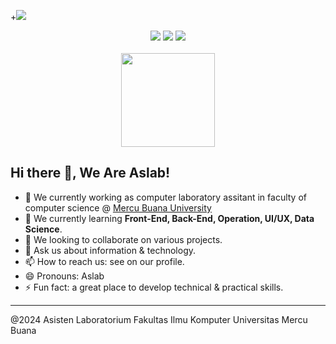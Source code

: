 +![](https://komarev.com/ghpvc/?username=fasilkomumbaslab&label=Profile+Views)

<div align="center">
  <a href="https://www.linkedin.com/company/aslabfasilkomumb/"><img src="https://img.shields.io/badge/LinkedIn-%230077B5.svg?&logo=linkedin&logoColor=white" /></a>
  <a href="https://www.instagram.com/aslabfasilkomumb/"><img src="https://img.shields.io/badge/Instagram-%23E4405F.svg?&logo=Instagram&logoColor=white" /></a>
  <a href="https://github.com/fasilkomumbaslab"><img src="https://img.shields.io/badge/Github-%23121011.svg?&logo=github&logoColor=white" /></a>
</div>

<br>

<div align="center">
  <img src="https://github.com/user-attachments/assets/719a728f-d9d4-49bc-827a-e4a6d4cbc887" height=150 />
</div>

## Hi there 👋, We Are Aslab!

- 🔭 We currently working as computer laboratory assitant in faculty of computer science @ <a href="https://www.mercubuana.ac.id">Mercu Buana University</a>
- 🌱 We currently learning **Front-End, Back-End, Operation, UI/UX, Data Science**.
- 👯 We looking to collaborate on various projects.
- 💬 Ask us about information & technology.
- 📫 How to reach us: see on our profile.
- 😄 Pronouns: Aslab
- ⚡ Fun fact: a great place to develop technical & practical skills.

---

@2024 Asisten Laboratorium Fakultas Ilmu Komputer Universitas Mercu Buana
